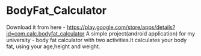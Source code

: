 # BodyFat_Calculator
Download it from here - https://play.google.com/store/apps/details?id=com.calc.bodyfat_calculator
A simple project(android application) for my university - body fat calculator with two activities.It calculates your body fat, using your age,height and weight. 
